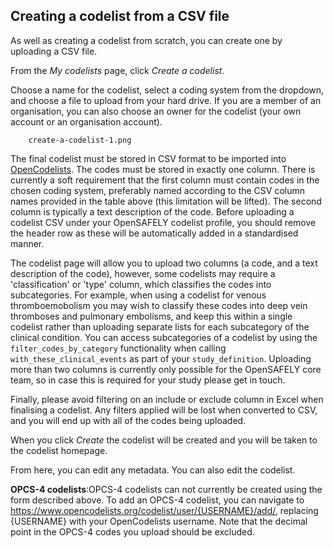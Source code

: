 ## Creating a codelist from a CSV file

As well as creating a codelist from scratch, you can create one by uploading a CSV file.

From the _My codelists_ page, click _Create a codelist_.

Choose a name for the codelist, select a coding system from the dropdown,
and choose a file to upload from your hard drive.  If you are a member of an organisation, you can also choose an owner for the codelist (your own account or an organisation account).

        create-a-codelist-1.png

The final codelist must be stored in CSV format to be imported 
into [OpenCodelists](https://www.opencodelists.org). The codes must be stored in exactly one column.
There is currently a soft requirement that the first column must contain codes in the chosen coding system, preferably named according to the CSV column names provided in the table above (this limitation will be lifted). The second column is typically a text description of the code. Before uploading a codelist CSV under your OpenSAFELY codelist profile, you should remove the header row as these will be automatically added in a standardised manner.

The codelist page will allow you to upload two columns (a code, and a text description of the code), however, some codelists may require a 'classification' or 'type' column, which classifies the codes into subcategories. For example, when using a codelist for venous thromboemobolism you may wish to classify these codes into deep vein thromboses and pulmonary embolisms, and keep this within a single codelist rather than uploading separate lists for each subcategory of the clinical condition. You can access subcategories of a codelist by using the `filter_codes_by_category` functionality when calling `with_these_clinical_events` as part of your `study_definition`. Uploading more than two columns is currently only possible for the OpenSAFELY core team, so in case this is required for your study please get in touch.

Finally, please avoid filtering on an include or exclude column in Excel when finalising a codelist. Any filters applied will be lost when converted to CSV, and you will end up with all of the codes being uploaded.

When you click _Create_ the codelist will be created and you will be taken to the codelist homepage.

From here, you can edit any metadata.
You can also edit the codelist.

**OPCS-4 codelists**:OPCS-4 codelists can not currently be created using the form described above. To add an OPCS-4 codelist, you can navigate to https://www.opencodelists.org/codelist/user/{USERNAME}/add/, replacing {USERNAME} with your OpenCodelists username. Note that the decimal point in the OPCS-4 codes you upload should be excluded.

